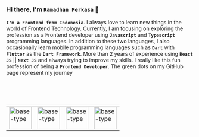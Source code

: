 ### Hi there, I'm `Ramadhan Perkasa` 👋
<b>`I'm a Frontend from Indonesia`</b>. I always love to learn new things in the world of Frontend Technology. Currently, I am focusing on exploring the profession as a Frontend developer using <b>`Javascript`</b> and <b>`Typescript`</b> programming languages. In addition to these two languages, I also occasionally learn mobile programming languages such as <b>`Dart`</b> with <b>`Flutter`</b> as the <b>`Dart Framework`</b>. More than 2 years of experience using <b>`React JS`</b> || <b>`Next JS`</b> and always trying to improve my skills. I really like this fun profession of being a <b>`Frontend Developer`</b>. The green dots on my GitHub page represent my journey

<br />
<br />
<br />

<table>
  <tr>
    <td valign="center"><img src="https://www.datocms-assets.com/75941/1657707878-nextjs_logo.png" alt="base-type" width="60" /></td>
    <td valign="center"><img src="https://upload.wikimedia.org/wikipedia/commons/thumb/a/a7/React-icon.svg/1200px-React-icon.svg.png" alt="base-type" width="60" /></td>
    <td valign="center"><img src="https://upload.wikimedia.org/wikipedia/commons/thumb/4/4c/Typescript_logo_2020.svg/1200px-Typescript_logo_2020.svg.png" alt="base-type" width="60" /></td>
    <td valign="center"><img src="https://upload.wikimedia.org/wikipedia/commons/thumb/d/d5/Tailwind_CSS_Logo.svg/1200px-Tailwind_CSS_Logo.svg.png" alt="base-type" width="60" /></td>
  </tr>
</table>



<!-- ##### 🌏 .
##### 🎸 Playing guitar it's my hobby
##### 🐵 Don't judge a book by it's cover.
##### 🔥 You can contact me on instagram https://www.instagram.com/ra.maaa7374/.
 -->
